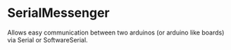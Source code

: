 # SerialMessenger
Allows easy communication between two arduinos (or arduino like boards) via Serial or SoftwareSerial. 
